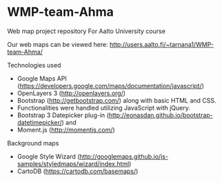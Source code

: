 # WMP-team-Ahma
Web map project repository
For Aalto University course

Our web maps can be viewed here:
http://users.aalto.fi/~tarnana1/WMP-team-Ahma/

Technologies used

* Google Maps API (https://developers.google.com/maps/documentation/javascript/)
* OpenLayers 3 (http://openlayers.org/)
* Bootstrap (http://getbootstrap.com/) along with basic HTML and CSS. 
* Functionalities were handled utilizing JavaScript with jQuery. 
* Bootstrap 3 Datepicker plug-in (http://eonasdan.github.io/bootstrap-datetimepicker/) and 
* Moment.js (http://momentjs.com/)

Background maps

* Google Style Wizard (http://googlemaps.github.io/js-samples/styledmaps/wizard/index.html)
* CartoDB (https://cartodb.com/basemaps/)